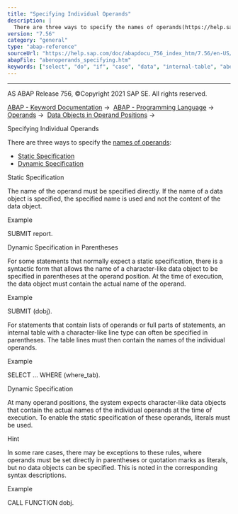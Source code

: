 ```yaml
---
title: "Specifying Individual Operands"
description: |
  There are three ways to specify the names of operands(https://help.sap.com/doc/abapdocu_756_index_htm/7.56/en-US/abenoperands_names.htm): -   Static Specification(#abenoperands-specifying-1-------dynamic-specification-in-parentheses---@ITOC@@ABENOPERANDS_SPECIFYING_2) -   Dynamic Specification
version: "7.56"
category: "general"
type: "abap-reference"
sourceUrl: "https://help.sap.com/doc/abapdocu_756_index_htm/7.56/en-US/abenoperands_specifying.htm"
abapFile: "abenoperands_specifying.htm"
keywords: ["select", "do", "if", "case", "data", "internal-table", "abenoperands", "specifying"]
---
```


* * *

AS ABAP Release 756, ©Copyright 2021 SAP SE. All rights reserved.

[ABAP - Keyword Documentation](https://help.sap.com/doc/abapdocu_756_index_htm/7.56/en-US/abenabap.htm) →  [ABAP - Programming Language](https://help.sap.com/doc/abapdocu_756_index_htm/7.56/en-US/abenabap_reference.htm) →  [Operands](https://help.sap.com/doc/abapdocu_756_index_htm/7.56/en-US/abenoperands.htm) →  [Data Objects in Operand Positions](https://help.sap.com/doc/abapdocu_756_index_htm/7.56/en-US/abenoperands_data_objects.htm) → 

Specifying Individual Operands

There are three ways to specify the [names of operands](https://help.sap.com/doc/abapdocu_756_index_htm/7.56/en-US/abenoperands_names.htm):

-   [Static Specification](#abenoperands-specifying-1-------dynamic-specification-in-parentheses---@ITOC@@ABENOPERANDS_SPECIFYING_2)
-   [Dynamic Specification](#@@ITOC@@ABENOPERANDS_SPECIFYING_3)

Static Specification

The name of the operand must be specified directly. If the name of a data object is specified, the specified name is used and not the content of the data object.

Example

SUBMIT report.

Dynamic Specification in Parentheses

For some statements that normally expect a static specification, there is a syntactic form that allows the name of a character-like data object to be specified in parentheses at the operand position. At the time of execution, the data object must contain the actual name of the operand.

Example

SUBMIT (dobj).

For statements that contain lists of operands or full parts of statements, an internal table with a character-like line type can often be specified in parentheses. The table lines must then contain the names of the individual operands.

Example

SELECT ... WHERE (where\_tab).

Dynamic Specification

At many operand positions, the system expects character-like data objects that contain the actual names of the individual operands at the time of execution. To enable the static specification of these operands, literals must be used.

Hint

In some rare cases, there may be exceptions to these rules, where operands must be set directly in parentheses or quotation marks as literals, but no data objects can be specified. This is noted in the corresponding syntax descriptions.

Example

CALL FUNCTION dobj.